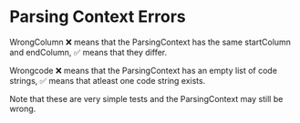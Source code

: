 # Parsing Context Errors

WrongColumn :x: means that the ParsingContext has the same startColumn and endColumn, :white_check_mark: means that they differ.

Wrongcode :x: means that the ParsingContext has an empty list of code strings, :white_check_mark: means that atleast one code string exists.

Note that these are very simple tests and the ParsingContext may still be wrong.


